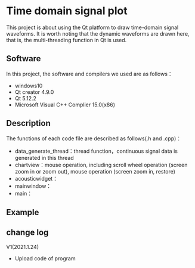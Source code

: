 # Time domain signal plot
This project is about using the Qt platform to draw time-domain signal waveforms. It is worth noting that the dynamic waveforms are drawn here, that is, the multi-threading function in Qt is used.

## Software

In this project, the software and compilers we used are as follows：

- windows10
- Qt creator 4.9.0
- Qt 5.12.2
- Microsoft Visual C++ Complier 15.0(x86)

## Description 

The functions of each code file are described as follows(.h and .cpp)：

- data_generate_thread：thread function，continuous signal data is generated in this thread
- chartview：mouse operation, including scroll wheel operation (screen zoom in or zoom out), mouse operation (screen zoom in, restore)
- acousticwidget：
- mainwindow：
- main：

## Example



## change log

V1(2021.1.24)

- Upload code of program